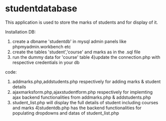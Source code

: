 # studentdatabase
This application is used to store the marks of students and for display of it.

Installation
DB:
1) create a dbname 'studentdb' in mysql admin panels like phpmyadmin.workbench etc
2) create the tables 'student','course' and marks as in the .sql file
3) run the dummy data for 'course' table
4)update the connection.php with respective credentials in your db

code:
1) addmarks.php,addstudents.php respectively for adding marks & student details
2) ajaxmarksform.php,ajaxstudentform.php respectively for implemting ajax backend functionalities from addmarks.php & addstudents.php
3) student_list.php will display the full details of student including courses and marks
4)studentdb.php has the backend functionalities for populating dropdowns and datas of student_list.php
